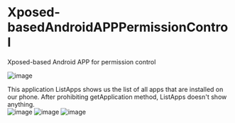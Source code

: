 # Xposed-basedAndroidAPPPermissionControl
Xposed-based Android APP for permission control


![image](https://user-images.githubusercontent.com/62073294/192950760-4d2fefc1-bf77-4ef5-a698-500fa4847673.png)

This application ListApps shows us the list of all apps that are installed on our phone. After prohibiting getApplication method, ListApps doesn't show anything.  
![image](https://user-images.githubusercontent.com/62073294/192971634-3de7f520-d081-44fb-b19f-e36a244a37a9.png)
![image](https://user-images.githubusercontent.com/62073294/192971712-853d9fcf-4a44-4032-bf7f-aed205c05337.png)
![image](https://user-images.githubusercontent.com/62073294/192971778-771bc5ae-5a74-45e2-a5a6-8bc77868a1b4.png)

